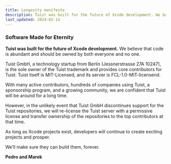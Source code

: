 ```yaml
---
title: Longevity manifesto
description: Tuist was built for the future of Xcode development. We believe that code is abundant and should be owned by both everyone and no one.
last_updated: 2024-02-14
---
```


### Software Made for Eternity

**Tuist was built for the future of Xcode development.** We believe that code is abundant and should be owned by both everyone and no one.

Tuist GmbH, a technology startup from Berlin (Jessnerstrasse 27A 10247), is the sole owner of the Tuist trademark and provides core contributors for Tuist. Tuist itself is MIT-Licensed, and its server is FCL-1.0-MIT-licensend.

With many active contributors, hundreds of companies using Tuist, a sponsorship program, and a growing community, we are confident that Tuist will be around for a long time.

However, in the unlikely event that Tuist GmbH discontinues support for the Tuist repositories, we will re-license the Tuist server with a permissive license and transfer ownership of the repositories to the top contributors at that time.

As long as Xcode projects exist, developers will continue to create exciting projects and prosper. 

We’ll make sure they can build them, forever.

**Pedro and Marek**
